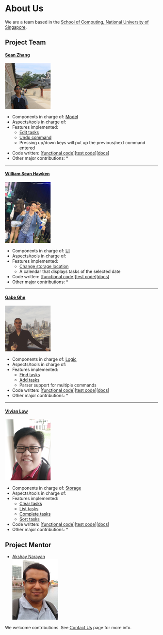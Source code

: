 <!-- @@author A0153723J -->
# About Us

We are a team based in the [School of Computing, National University of Singapore](http://www.comp.nus.edu.sg).

## Project Team ##

#### [Sean Zhang](http://github.com/puzzledsean) ####
<img src="images/SeanZhang.jpg" width="150"><br>

<!-- @@author A0138704E -->
* Components in charge of: [Model](https://github.com/CS2103AUG2016-T13-C1/main/blob/master/docs/DeveloperGuide.md#model-component)
* Aspects/tools in charge of: 
* Features implemented:
   * [Edit tasks](https://github.com/CS2103AUG2016-T13-C1/main/blob/master/docs/UserGuide.md#editing-a-task--edit)
   * [Undo command](https://github.com/CS2103AUG2016-T13-C1/main/blob/master/docs/UserGuide.md#undoing-the-last-command--undo)
   * Pressing up/down keys will put up the previous/next command entered
* Code written: [[functional code](A0153658W.md)][[test code](A0153658W.md)][[docs](A0153658W.md)]
* Other major contributions:
  * 
  
<!-- @@author A0153723J -->
-----

#### [William Sean Hawken](http://github.com/torasian) ####
<img src="images/WilliamHawken.jpg" width="150"><br>
<!-- @@author A0138704E -->
* Components in charge of: [UI](https://github.com/CS2103AUG2016-T13-C1/main/blob/master/docs/DeveloperGuide.md#ui-component)
* Aspects/tools in charge of: 
* Features implemented:
   * [Change storage location](https://github.com/CS2103AUG2016-T13-C1/main/blob/master/docs/UserGuide.md#specifying-data-storage-location--store)
   * A calendar that displays tasks of the selected date
* Code written: [[functional code](A0153723J.md)][[test code](A0153723J.md)][[docs](A0153723J.md)]
* Other major contributions:
  * 
  
<!-- @@author A0153723J -->
-----

#### [Gabe Ghe](http://github.com/GabrielGhe) ####
<img src="images/GabeGhe.jpg" width="150"><br>
<!-- @@author A0138704E -->
* Components in charge of: [Logic](https://github.com/CS2103AUG2016-T13-C1/main/blob/master/docs/DeveloperGuide.md#logic-component)
* Aspects/tools in charge of: 
* Features implemented:
   * [Find tasks](https://github.com/CS2103AUG2016-T13-C1/main/blob/master/docs/UserGuide.md#finding-all-tasks-containing-any-keyword-in-their-name--find)
   * [Add tasks](https://github.com/CS2103AUG2016-T13-C1/main/blob/master/docs/UserGuide.md#adding-a-task--add)
   * Parser support for multiple commands
* Code written: [[functional code](A0161247J.md)][[test code](A0161247J.md)][[docs](A0161247J.md)]
* Other major contributions:
  * 
  
<!-- @@author A0153723J -->
-----

#### [Vivian Low](http://github.com/sunset1215) ####
<img src="images/VivianLow.jpg" width="150"><br>
<!-- @@author A0138704E -->
* Components in charge of: [Storage](https://github.com/CS2103AUG2016-T13-C1/main/blob/master/docs/DeveloperGuide.md#storage-component)
* Aspects/tools in charge of: 
* Features implemented:
   * [Clear tasks](https://github.com/CS2103AUG2016-T13-C1/main/blob/master/docs/UserGuide.md#clearing-tasks--clear)
   * [List tasks](https://github.com/CS2103AUG2016-T13-C1/main/blob/master/docs/UserGuide.md#listing-tasks--list)
   * [Complete tasks](https://github.com/CS2103AUG2016-T13-C1/main/blob/master/docs/UserGuide.md#set-task-as-complete--complete)
   * [Sort tasks](https://github.com/CS2103AUG2016-T13-C1/main/blob/master/docs/UserGuide.md#sorting-tasks--sort)
* Code written: [[functional code](A0138704E.md)][[test code](A0138704E.md)][[docs](A0138704E.md)]
* Other major contributions:
  * 
  
<!-- @@author A0153723J -->
## Project Mentor ##

* [Akshay Narayan](https://github.com/se-edu/addressbook-level4/pulls?q=is%3Apr+author%3Aokkhoy) <br>
<img src="images/AkshayNarayan.jpg" width="150"><br>

We welcome contributions. See [Contact Us](ContactUs.md) page for more info.
